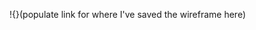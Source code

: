 !{}(populate link for where I've saved the wireframe here)

<!-- // MINESWEEPER GAME!!
// This should be challenging!

// Items to consider:

// User controls two mouse buttons on the board
    // -> leftBtn: accesses main options at top menu; clears tile covers from the board
    // rightBtn: toggles through flags and question-marks on tile covers on the board

// user selects difficulty level, or chooses custom, where they choose # of mines and # of rows and columns.

//  # of total tiles can be controlled by determining from the user how many tiles will be in a row, and how many in a column, based off of a minimum # for each. Also a minimum AND maximum # of tiles based on the grid size and total # of tiles.



// addEventListeners for two buttons, doing different things depending on where they click on the UI

// Can I use a flexbox setup for this game and be able to randomly generate the locations for all the mines?
    // 2 layers of flexboxes for the grid? 1: tile covers; 2: mine and #'s (base layer)?
     
START OF GAME

when game loads, it autoloads in easy mode, ready to play. 
(if sounds added, a small starting jingle will play. sound will also be for when a tile is left-clicked, right-clicked, for winning the game, and for hitting a mine and blowing up)

CHOOSING DIFFERENT DIFFICULTY LEVELS, OR CUSTOM DIFFICULTY

User can left click the appropriately labeled button to select from a drop-down menu to choose preset difficulties, or to customize their own grid layout and # of mines on the board.
- drop down menu can be backed out of by clicking outside the borders of the drop down menu.

CUSTOM GAME GRID AND # OF MINES

- Grid customization, once chosen, brings up another menu board. Here user can select # of columns within a range (min to max), # of rows within a range (min to max), and number of mines within a range (min to max, dynamic based on total # of tiles, calculated after rows and columns # are chosen).
- custom menu can be backed out of by clicking the X at top right corner

- if # of rows, columns or mines exceeds max # allowed for each type, button to start game will not become available.

- once all aspects of the custom grid are within acceptable ranges, the option to start game will come up.

GAMEPLAY

- game begins when player left clicks on the game board.
- timer starts counting when game begins
- as player selects where mine locations are by planting a flag over the covered tile (using right mouse button), the mine counter goes down.
- 'flood effect' occurs when a covered tile is left-clicked on, and a wave removes all adjacent covered tiles with no numbers beneath them, until the wave reaches covered tiles that DO have numbers beneath them. (somehow has to at least reveal the first set of numbered tiles so that the user can have clues to work from to continue mine sweeping). Has to check all tiles surrounding the clicked tile for !==0, and if true, those tiles have to check their surrounding tiles for !==0 (bypassing those already checked), until !==0 = false.
- uncovered tiles that are adjacent to mines will list how many mines they are adjacent to (9 tile grid, with numbered tile)
- gmaeplay continues until all mines are flagged && all possible tiles are uncovered safely; || if a hidden mine tile is left-clicked.
- gameOver: WINNER = expose the board showing all mine locations; countdown stops; console.log("You WIN!!"); emoji changes to thumbs up or sunglasses smiley, etc; pop-up box showing stats (timer, etc), "PLAY AGAIN?" button to reset game
- gameOver: LOSER = expose the board showing all mine locations (highlighting the tripped mine); countdown stops; console.log("You LOSE!!"); emoji changes to thumbs down or mind-blown smiley, etc; pop-up box showing stats (timer, etc), "PLAY AGAIN?" button to reset game

PSEUDOCODE FOR GAME MECHANICS

1. define list of constants (menu items, board items, r & l mouse buttons, etc)

2. define list of variables

3.  a.build the game board (overall board, menu box, stats display box, emoji)
    b. build the minefield (flex grid)
    c. define the buttons
    d. define how all the tiles are hidden at outset of game load.

4. define how the mines are randomly placed on the field (random placement based on grid rows and columns, making sure no two mines get placed on the same coordinates)
    a. Math.random to generate mine locations based on field grid coordinates
    b. A while or if statement to make sure a mine cannot be placed where another mine already exists

5. define how the number clues around mines work
    - seems like it could be similar to how the flood event would work. checks adjacent tiles to see how many mines are within the 8 surrounding grid locations and logs the number in the middle tile
    - different colors for numbers. ie, 1 is blue, 2 is red, 3 is green, etc up to 8.

6. code toggle flagging operator for right mouse button (right mouse button only works on minefield)
    - contextmenu for right mouse button, tied to an if statement to determine if right click is occurring on minefield -> if so, then proceed with toggle function, otherwise no effect.

7. define left mouse controls on minefield and in menu
    - typical addEventListener for left mouse button
    - works in minefield and everywhere else
    - only doesn't work when a tile is flagged.
    - determine how the left mouse click uncovers the tile and exposes what's hidden underneath

8. determine how the flood event will operate
    - checks all 8 tiles around it to see if they are INSIDE THE MINEFIELD.
    - checks the remaining tiles (could still be all 8) to see if they are empty.
    - if any of those tiles are empty, they will also check 8 tiles around them to see if on the board and empty (as long as those tiles have not ALREADY been checked)
    - chain reaction flood event will stop when all checks come back having found something in an adjacent minefield tile.

9. determine how the game will start and be timed.
    a. game loads ready to begin (9x9 grid, 10 mines randomly placed on the board)
    b. timer starts at first accepted left mouse click

10. determine how game will end
    a. winner! -> emoji changes to sunglasses, console.log "You WIN!!", timer stops, flags switch to cleared minefield with correclty cleared mines showing check, console.log "Play Again?" as a button at bottom?
    b. loser! -> emoji changes to exploded head, console.log "You LOSE!!", timer stops, flags switch to cleared minefield with mines showing, mines that were correctly cleared showing 'x' through them, and the mine you triggered showing detonated with a red background, console.log "Play Again?" as a button at bottom?